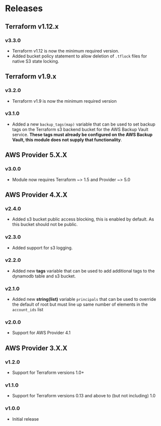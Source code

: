 # Releases

## Terraform v1.12.x

### v3.3.0

* Terraform v1.12 is now the minimum required version.
* Added bucket policy statement to allow deletion of `.tflock` files for native S3 state locking.

## Terraform v1.9.x

### v3.2.0

* Terraform v1.9 is now the minimum required version

### v3.1.0

* Added a new `backup_tags(map)` variable that can be used to set backup tags on the Terraform s3 backend bucket for the AWS Backup Vault service. **These tags must already be configured on the AWS Backup Vault, this module does not supply that functionality**.

## AWS Provider 5.X.X

### v3.0.0

* Module now requires Terraform ~> 1.5 and Provider ~> 5.0

## AWS Provider 4.X.X

### v2.4.0

* Added s3 bucket public access blocking, this is enabled by default. As this bucket should not be public.

### v2.3.0

* Added support for s3 logging.

### v2.2.0

* Added new **tags** variable that can be used to add additional tags to the dynamodb table and s3 bucket.

### v2.1.0

* Added new **string(list)** variable `principals` that can be used to override the default of root
but must line up same number of elements in the `account_ids` list

### v2.0.0

* Support for AWS Provider 4.1

## AWS Provider 3.X.X

### v1.2.0

* Support for Terraform versions 1.0+

### v1.1.0

* Support for Terraform versions 0.13 and above to (but not including) 1.0

### v1.0.0

* Initial release

